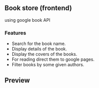 ## Book store (frontend)

using google book API

### Features

- Search for the book name.
- Display details of the book.
- Display the covers of the books.
- For reading direct them to google pages.
- Filter books by some given authors.

## Preview


